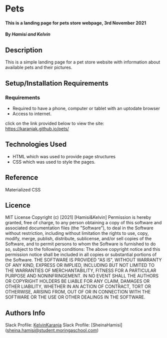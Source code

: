 # Pets
#### This is a landing page for pets store webpage, 3rd November 2021
#### By *Hamisi and Kelvin*
## Description
This is a simple landing page for a pet store website with information about available pets and their pictures.
## Setup/Installation Requirements
### Requirements
* Required to have a phone, computer or tablet with an uptodate browser
* Access to internet.

click on the link provided below to view the site: <https://karanjak.github.io/pets/>

## Technologies Used
* HTML which was used to provide page structures
* CSS which was used to style the pages. 
## Reference 
Materialized CSS
## Licence 
MIT License
Copyright (c) [2021] [Hamisi&Kelvin]
Permission is hereby granted, free of charge, to any person obtaining a copy
of this software and associated documentation files (the "Software"), to deal
in the Software without restriction, including without limitation the rights
to use, copy, modify, merge, publish, distribute, sublicense, and/or sell
copies of the Software, and to permit persons to whom the Software is
furnished to do so, subject to the following conditions:
The above copyright notice and this permission notice shall be included in all
copies or substantial portions of the Software.
THE SOFTWARE IS PROVIDED "AS IS", WITHOUT WARRANTY OF ANY KIND, EXPRESS OR
IMPLIED, INCLUDING BUT NOT LIMITED TO THE WARRANTIES OF MERCHANTABILITY,
FITNESS FOR A PARTICULAR PURPOSE AND NONINFRINGEMENT. IN NO EVENT SHALL THE
AUTHORS OR COPYRIGHT HOLDERS BE LIABLE FOR ANY CLAIM, DAMAGES OR OTHER
LIABILITY, WHETHER IN AN ACTION OF CONTRACT, TORT OR OTHERWISE, ARISING FROM,
OUT OF OR IN CONNECTION WITH THE SOFTWARE OR THE USE OR OTHER DEALINGS IN THE
SOFTWARE.

## Authors Info
Slack Profile: [KelvinKaranja](kelvin.irungu@student.moringaschool.com)
Slack Profile: [SheinaHamisi] (sheina.hamisi@student.moringaschool.com)